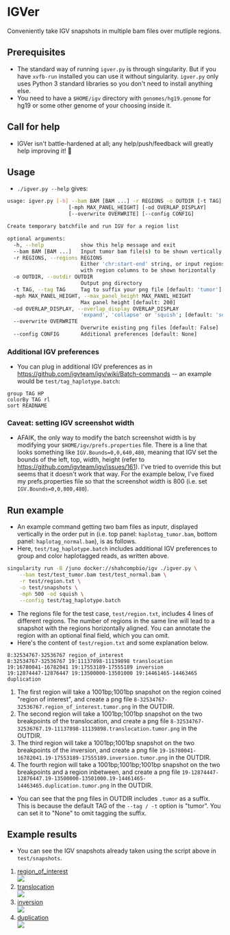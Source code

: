 # IGVer
Conveniently take IGV snapshots in multiple bam files over mutliple regions.

## Prerequisites
- The standard way of running `igver.py` is through singularity. But if you have `xvfb-run` installed you can use it without singularity. `igver.py` only uses Python 3 standard libraries so you don't need to install anything else.
- You need to have a `$HOME/igv` directory with `genomes/hg19.genome` for hg19 or some other genome of your choosing inside it.

## Call for help
- IGVer isn't battle-hardened at all; any help/push/feedback will greatly help improving it! :pray:

## Usage
- `./igver.py --help` gives:
```bash
usage: igver.py [-h] --bam BAM [BAM ...] -r REGIONS -o OUTDIR [-t TAG]
                    [-mph MAX_PANEL_HEIGHT] [-od OVERLAP_DISPLAY]
                    [--overwrite OVERWRITE] [--config CONFIG]

Create temporary batchfile and run IGV for a region list

optional arguments:
  -h, --help            show this help message and exit
  --bam BAM [BAM ...]   Input tumor bam file(s) to be shown vertically
  -r REGIONS, --regions REGIONS
                        Either 'chr:start-end' string, or input regions file
                        with region columns to be shown horizontally
  -o OUTDIR, --outdir OUTDIR
                        Output png directory
  -t TAG, --tag TAG     Tag to suffix your png file [default: 'tumor']
  -mph MAX_PANEL_HEIGHT, --max_panel_height MAX_PANEL_HEIGHT
                        Max panel height [default: 200]
  -od OVERLAP_DISPLAY, --overlap_display OVERLAP_DISPLAY
                        'expand', 'collapse' or 'squish'; [default: 'squish']
  --overwrite OVERWRITE
                        Overwrite existing png files [default: False]
  --config CONFIG       Additional preferences [default: None]
```

### Additional IGV preferences
- You can plug in additional IGV preferences as in https://github.com/igvteam/igv/wiki/Batch-commands -- an example would be `test/tag_haplotype.batch`:
```
group TAG HP
colorBy TAG rl
sort READNAME
```

### Caveat: setting IGV screenshot width
- AFAIK, the only way to modify the batch screenshot width is by modifying your `$HOME/igv/prefs.properties` file. There is a line that looks something like `IGV.Bounds=0,0,640,480`, meaning that IGV set the bounds of the left, top, width, height (refer to https://github.com/igvteam/igv/issues/161). I've tried to override this but seems that it doesn't work that way. For the example below, I've fixed my prefs.properties file so that the screenshot width is 800 (i.e. set `IGV.Bounds=0,0,800,480`).

## Run example
- An example command getting two bam files as inputr, displayed vertically in the order put in (i.e. top panel: `haplotag_tumor.bam`, bottom panel: `haplotag_normal.bam`), is as follows.
- Here, `test/tag_haplotype.batch` includes additional IGV preferences to group and color haplotagged reads, as written above.
```bash
singularity run -B /juno docker://shahcompbio/igv ./igver.py \
    --bam test/test_tumor.bam test/test_normal.bam \
    -r test/region.txt \
    -o test/snapshots \
    -mph 500 -od squish \
    --config test/tag_haplotype.batch
```
- The regions file for the test case, `test/region.txt`, includes 4 lines of different regions. The number of regions in the same line will lead to a snapshot with the regions horizontally aligned. You can annotate the region with an optional final field, which you can omit.
- Here's the content of `test/region.txt` and some explanation below.
```
8:32534767-32536767 region_of_interest
8:32534767-32536767 19:11137898-11139898 translocation
19:16780041-16782041 19:17553189-17555189 inversion
19:12874447-12876447 19:13500000-13501000 19:14461465-14463465 duplication
```
1. The first region will take a 1001bp;1001bp snapshot on the region coined "region of interest", and create a png file `8-32534767-32536767.region_of_interest.tumor.png` in the OUTDIR.
2. The second region will take a 1001bp;1001bp snapshot on the two breakpoints of the translocation, and create a png file `8-32534767-32536767.19-11137898-11139898.translocation.tumor.png` in the OUTDIR.
3. The third region will take a 1001bp;1001bp snapshot on the two breakpoints of the inversion, and create a png file `19-16780041-16782041.19-17553189-17555189.inversion.tumor.png` in the OUTDIR.
4. The fourth region will take a 1001bp;1001bp;1001bp snapshot on the two breakpoints and a region inbetween, and create a png file `19-12874447-12876447.19-13500000-13501000.19-14461465-14463465.duplication.tumor.png` in the OUTDIR.
- You can see that the png files in OUTDIR includes `.tumor` as a suffix. This is because the default TAG of the `--tag / -t` option is "tumor". You can set it to "None" to omit tagging the suffix.

## Example results
- You can see the IGV snapshots already taken using the script above in `test/snapshots`.

1. [region_of_interest](test/snapshots/8-32534767-32536767.region_of_interest.tumor.png) <br>
![](test/snapshots/8-32534767-32536767.region_of_interest.tumor.png)
2. [translocation](test/snapshots/8-32534767-32536767.19-11137898-11139898.translocation.tumor.png) <br>
![](test/snapshots/8-32534767-32536767.19-11137898-11139898.translocation.tumor.png)
3. [inversion](test/snapshots/19-16780041-16782041.19-17553189-17555189.inversion.tumor.png) <br>
![](test/snapshots/19-16780041-16782041.19-17553189-17555189.inversion.tumor.png)
4. [duplication](test/snapshots/19-12874447-12876447.19-13500000-13501000.19-14461465-14463465.duplication.tumor.png)<br>
![](test/snapshots/19-12874447-12876447.19-13500000-13501000.19-14461465-14463465.duplication.tumor.png)


